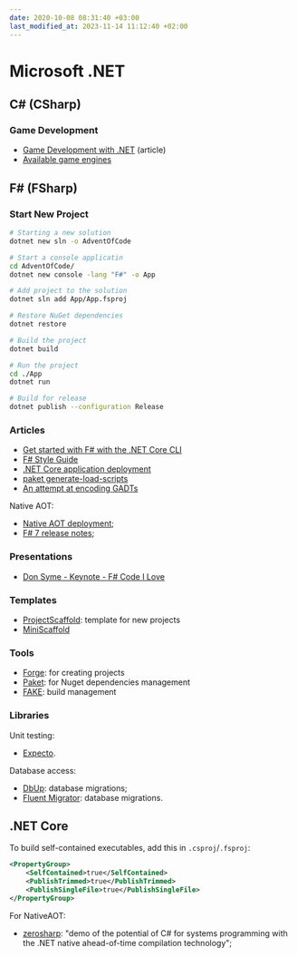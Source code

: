 ```yaml
---
date: 2020-10-08 08:31:40 +03:00
last_modified_at: 2023-11-14 11:12:40 +02:00
---
```


# Microsoft .NET

## C# (CSharp)

### Game Development

- [Game Development with .NET](https://devblogs.microsoft.com/dotnet/game-development-with-net/) (article)
- [Available game engines](https://dotnet.microsoft.com/apps/games/engines?WT.mc_id=gamedev-blog-abhamed)

## F# (FSharp)

### Start New Project

```sh
# Starting a new solution
dotnet new sln -o AdventOfCode

# Start a console applicatin
cd AdventOfCode/
dotnet new console -lang "F#" -o App

# Add project to the solution
dotnet sln add App/App.fsproj

# Restore NuGet dependencies
dotnet restore

# Build the project
dotnet build

# Run the project
cd ./App
dotnet run

# Build for release
dotnet publish --configuration Release
```

### Articles

- [Get started with F# with the .NET Core CLI](https://docs.microsoft.com/en-us/dotnet/fsharp/get-started/get-started-command-line)
- [F# Style Guide](https://docs.microsoft.com/en-us/dotnet/fsharp/style-guide/)
- [.NET Core application deployment](https://docs.microsoft.com/en-us/dotnet/core/deploying/)
- [paket generate-load-scripts](https://fsprojects.github.io/Paket/paket-generate-load-scripts.html)
- [An attempt at encoding GADTs](http://www.fssnip.net/mp/title/An-attempt-at-encoding-GADTs)

Native AOT:

- [Native AOT deployment](https://learn.microsoft.com/en-us/dotnet/core/deploying/native-aot/);
- [F# 7 release notes](https://devblogs.microsoft.com/dotnet/announcing-fsharp-7/#f-self-contained-deployments-native-aot);

### Presentations

- [Don Syme - Keynote - F# Code I Love](https://www.youtube.com/watch?v=MGLxyyTF3OM)

### Templates

- [ProjectScaffold](https://github.com/fsprojects/ProjectScaffold): template for new projects
- [MiniScaffold](https://github.com/TheAngryByrd/MiniScaffold)

### Tools

- [Forge](https://github.com/ionide/Forge/): for creating projects
- [Paket](https://fsprojects.github.io/Paket/): for Nuget dependencies management
- [FAKE](https://fake.build/): build management

### Libraries

Unit testing:

- [Expecto](https://github.com/haf/expecto#installing).

Database access:

- [DbUp](https://github.com/DbUp/DbUp): database migrations;
- [Fluent Migrator](https://github.com/fluentmigrator/fluentmigrator): database migrations.

## .NET Core

To build self-contained executables, add this in `.csproj`/`.fsproj`:

```xml
<PropertyGroup>
    <SelfContained>true</SelfContained>
    <PublishTrimmed>true</PublishTrimmed>
    <PublishSingleFile>true</PublishSingleFile>
</PropertyGroup>
```

For NativeAOT:

- [zerosharp](https://github.com/MichalStrehovsky/zerosharp): "demo of the potential of C# for systems programming with the .NET native ahead-of-time compilation technology";
